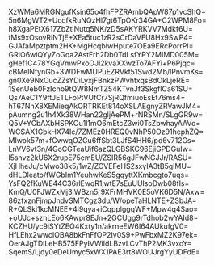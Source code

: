 XzWMa6MRGNgufKsin65o4fhFPZRAmbQApW87p1vcShQ=
5n6MgWT2+UccfkRuNQzHl7gt6TpOKr34GA+C2WPM8Fo=
h8XgaPEtX617ZbZtiNutq5NK/zD5sAKYRKVV7Mdkf6U=
tMs9xOsovRiNTjE+XEa5tuc1zR2sCrDaVFU8Hx9SwP4=
GJAfaMpztptm2HK+MgHcqbIwHpute7OEa9ERcPorrPI=
GRIO6wiQYyZoGqa2AstFrh2Db0TdLsfYPY2MIMD005M=
gHef1C478YGqVmwPxoOJl2kvaXXwzTo7AFYi+P6Pjqc=
cBMelNfynGb+3WDFwMUPuEZRVkt51Swd2Mb/lPnvmKs=
gn0Xe9NxCucZZsYDiLyxjFBnkzPWvhtxqsBdOkLjeRE=
1SenUeb0FzIchb9tQW8NmTZ54KTvnJf3SkgflCa61SU=
Qs7AeC1Y9ftJETLFoPtVUfCr7SjRQfmiuoEsEt76ms4=
hT67NnX8XEMieqAkORTRKEt814oXSLAEgnyZRVawJM4=
pAumng2u1h4Xk38WHan22gljAePM+rNRSMn/SLgGR9w=
Q5V+YCbAXbHSPKOu1l1mO6mEtcZ3wi0TsZbwhayAAVo=
WCSAX1GbkHX74Ic/7ZMEz0HREQ0vNhP50Oz91hephZQ=
MIwok57m+fCwwqOZGu6ffSbt3LJfS4HH6/pd6v712Gs=
LnVV6vt3n/4GoCGTeaUif6azQLGBSKC96EjiGPDGuIw=
l5snvz2kU6X2rupE75emEU/ZSIR56gJFwNGJJr/RASU=
XjHheJu/cMwo38k5/1wZ/ZOVEFeHS2sxyIA3tB5gIMU=
dHLDleato/fWGbIm1YeuhwKeS5gqyttXKmbcgto7uqs=
YsFQ2fKuWE44C36rlEwqR1jwtE7sEuUUIsoDwb08fls=
KmQ/U0FJWZxMj3IWBzn5r9XFrMHVK0E5oVK6D5N/Axw=
86zfxznFjmpJndvSMTCgz3du/W/opeTaHLNTE+ZSbJA=
R+QLSki1kcMNEE+4l9qya+iCqpplggqWF+Mpw4q4Sao=
+oUJc+sznLEo6KAwpr8EJn+2GCUgg9rTdhob2wYAId8=
KCZHU/yc9lSYtZEQ4Kxty1n/akrneEW6I64AUkufgV0=
HfLEhx2wwcIOBA8bkFnFfOP2Iv0S9+PwFbxMZ2K97ek=
OerAJgTDiLeHB575FPyIVWiIdLBzvLCvThP2MK3vxoY=
SqemS/Ljdy0eDeUmyc5xWX1PAE3rt8WOUJrgYyUDFdE=

